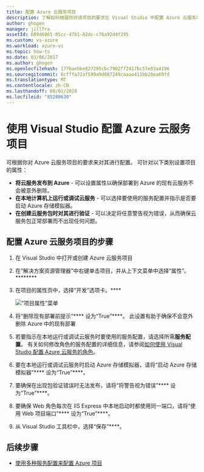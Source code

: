 ```yaml
---
title: 配置 Azure 云服务项目
description: 了解如何根据你对该项目的要求在 Visual Studio 中配置 Azure 云服务项目。
author: ghogen
manager: jillfra
assetId: 609d6965-05cc-47b1-82dc-c76a92d4f295
ms.custom: vs-azure
ms.workload: azure-vs
ms.topic: how-to
ms.date: 03/06/2017
ms.author: ghogen
ms.openlocfilehash: 1776aebbe827295cbc7902f72417bc57e03a4196
ms.sourcegitcommit: 6cfffa72af599a9d667249caaaa411bb28ea69fd
ms.translationtype: MT
ms.contentlocale: zh-CN
ms.lasthandoff: 09/02/2020
ms.locfileid: "85280630"
---
```

# <a name="configure-an-azure-cloud-service-project-with-visual-studio"></a>使用 Visual Studio 配置 Azure 云服务项目
可根据你对 Azure 云服务项目的要求来对其进行配置。 可针对以下类别设置项目的属性：

- **将云服务发布到 Azure** - 可以设置属性以确保部署到 Azure 的现有云服务不会被意外删除。
- **在本地计算机上运行或调试云服务** - 可以选择要使用的服务配置并指示是否要启动 Azure 存储模拟器。
- **在创建云服务包时对其进行验证** - 可以决定将任意警告视为错误，从而确保云服务包正常部署而不出现任何问题。

## <a name="steps-to-configure-an-azure-cloud-service-project"></a>配置 Azure 云服务项目的步骤
1. 在 Visual Studio 中打开或创建 Azure 云服务项目

1. 在“解决方案资源管理器”中右键单击项目，并从上下文菜单中选择“属性”。********

1. 在项目的属性页中，选择“开发”选项卡。****

    ![“项目属性”菜单](./media/vs-azure-tools-configuring-an-azure-project/solution-explorer-project-properties-menu.png)

1. 将“删除现有部署前提示”**** 设为“True”****。 此设置有助于确保不会意外删除 Azure 中的现有部署

1. 若要指示在本地运行或调试云服务时要使用的服务配置，请选择所需**服务配置**。 有关如何修改角色的服务配置的详细信息，请参阅[如何使用 Visual Studio 配置 Azure 云服务的角色](./vs-azure-tools-configure-roles-for-cloud-service.md)。

1. 要在本地运行或调试云服务时启动 Azure 存储模拟器，请将“启动 Azure 存储模拟器”**** 设为“True”****。

1. 要确保在出现包验证错误时无法发布，请将“将警告视为错误”**** 设为“True”****。

1. 要确保 Web 角色每次在 IIS Express 中本地启动时都使用同一端口，请将“使用 Web 项目端口”**** 设为“True”****。

1. 从 Visual Studio 工具栏中，选择“保存”****。

## <a name="next-steps"></a>后续步骤
- [使用多种服务配置来配置 Azure 项目](vs-azure-tools-multiple-services-project-configurations.md)

